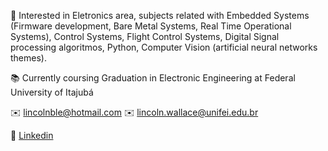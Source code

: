    :pushpin: Interested in Eletronics area, subjects related with Embedded Systems (Firmware development, Bare Metal Systems, Real Time Operational Systems), Control Systems, Flight Control Systems, Digital Signal processing algoritmos, Python, Computer Vision (artificial neural networks themes).
   
   :books: Currently coursing Graduation in Electronic Engineering at Federal University of Itajubá
  
  ✉️ lincolnble@hotmail.com
  ✉️ lincoln.wallace@unifei.edu.br
  
  🔗 [Linkedin](https://www.linkedin.com/in/lincoln-wallace-64ab29138/)
  

